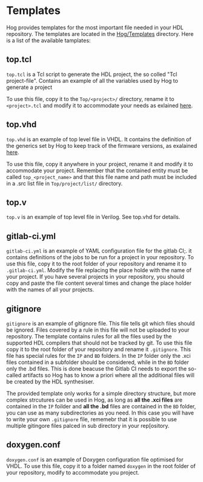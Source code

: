 # Templates

Hog provides templates for the most important file needed in your HDL repository.
The templates are located in the [Hog/Templates](https://gitlab.cern.ch/hog/Hog/-/tree/master/Templates) directory.
Here is a list of the available tamplates:

## top.tcl
`top.tcl` is a Tcl script to generate the HDL project, the so colled "Tcl project-file".
Contains an example of all the variables used by Hog to generate a project

To use this file, copy it to the `Top/<project>/` directory, rename it to `<project>.tcl`  and modify it to accommodate your needs as exlained [here](./01-Project-Tcl).

## top.vhd
`top.vhd` is an example of top level file in VHDL. It contains the definition of the generics set by Hog to keep track of the firmware versions, as exalained [here](./03-parameters-genercis).

To use this file, copy it anywhere in your project, rename it and modify it to accommodate your project. Remember that the contained entity must be called `top_<project_name>` and that this file name and path must be included in a .src list file in `Top/project/list/` directory.

## top.v
`top.v`  is an	example of top level file in Verilog. See top.vhd for details.

## gitlab-ci.yml
`gitlab-ci.yml` is an example of YAML configuration file for the gitlab CI;\. it contains definitions of the jobs to be run for a project in your repository. To use this file, copy it to the root folder of your repository and rename it to `.gitlab-ci.yml`. Modify the file replacing the place holde with the name of your project. If you have several projects in your repository, you should copy and paste the file content several times and change the place holder with the names of all your projects. 

## gitignore
`gitignore` is an example of gitignore file. This file tells git which files should be ignored. Files covered by a rule in this file will not be uploaded to your repository.
The template contains rules for all the files used by the supported HDL compilers that should not be tracked by git. To use this file copy it to the root folder of your repository and rename it `.gitignore`.
This file has special rules for the `IP` and `BD` folders. In the `IP` folder only the .xci files contained in a subfolder should be considered, while in the `BD` folder only the .bd files. This is done beacuse the Gitlab CI needs to export the so-called artifacts so Hog has to know a priori where all the additional files will be created by the HDL synthesiser.

The provided template only works for a simple directory structure, but more complex strcutures can be used in Hog, as long as **all the .xci files** are contained in the `IP` foilder and **all the .bd** files are contained in the `BD` folder, you can use as many subdirectories as you need. In this case you will have to write your own `.gitignore` file, rememebr that it is possible to use multiple gitingore files palced in sub directory in your rep[ository.

## doxygen.conf
`doxygen.conf` is an example of Doxygen configuration file optimised for VHDL. To use this file, copy it to a folder named `doxygen` in the root folder of your repository, modify to accommodate you project.

